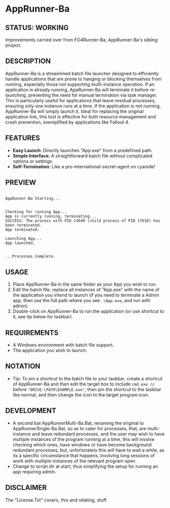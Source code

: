 # AppRunner-Ba

## STATUS: WORKING
Improvements carried over from FO4Runner-Ba, AppRunner-Ba's sibling project.

## DESCRIPTION
AppRunner-Ba is a streamlined batch file launcher designed to efficiently handle applications that are prone to hanging or blocking themselves from running, especially those not supporting multi-instance operation. If an application is already running, AppRunner-Ba will terminate it before re-launching, preventing the need for manual termination via task manager. This is particularly useful for applications that leave residual processes, ensuring only one instance runs at a time. If the application is not running, AppRunner-Ba will simply launch it. Ideal for replacing the original application link, this tool is effective for both resource management and crash prevention, exemplified by applications like Fallout 4.

## FEATURES
- **Easy Launch**: Directly launches "App.exe" from a predefined path.
- **Simple Interface**: A straightforward batch file without complicated options or settings.
- **Self-Termination**: Like a pro-international-secret-agent on cyanide!

## PREVIEW
```

AppRunner-Ba Starting...


Checking for running App...
App is currently running, terminating...
SUCCESS: The process with PID 13640 (child process of PID 17616) has been terminated.
App terminated.

Launching App...
App launched.


...Processes Complete.

```

## USAGE
1. Place AppRunner-Ba in the same folder as your App you wish to run.
2. Edit the batch file; replace all instances of "App.exe" with the name of the application you intend to launch (if you need to terminate a Admin app, then use the full path where you see `.\App.exe`, and run with admin). 
3. Double-click on AppRunner-Ba to run the application (or use shortcut to it, see tip below for taskbar).

## REQUIREMENTS
- A Windows environment with batch file support.
- The application you wish to launch.

## NOTATION
- Tip: To pin a shortcut to the batch file to your taskbar, create a shortcut of AppRunner-Ba and then edit the target box to include `cmd.exe /c` before `"DRIVE:\PATH\EXAMPLE.exe"`, then pin the shortcut to the taskbar like normal, and then change the icon to the target program icon.

## DEVELOPMENT
- A second bat AppRunnerMulti-Ba.Bat, renaming the original to AppRunnerSingle-Ba.Bat, so as to cater for processes, that, are multi-instance and leave redundant processes, and the user may wish to have multiple instances of the program running at a time, this will involve checking which ones, have windows or have become background redundant processes, but, unfortunately this will have to wait a while, as its a specific circumstance that happens, involving long sessions of work with multiple instances of the relevant program open. 
- Change to script dir at start, thus simplifying the setup for running an app requiring admin.

## DISCLAIMER
The "License.Txt" covers, this and relating, stuff.

